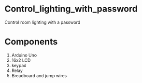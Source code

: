 # Control_lighting_with_password
Control room lighting with a password

# Components 
 1. Arduino Uno
 2. 16x2 LCD
 3. keypad
 4. Relay 
 5. Breadboard and jump wires
